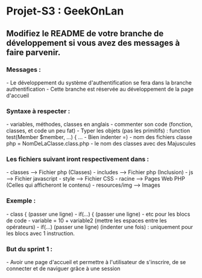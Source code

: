 # Projet-S3 : GeekOnLan

Modifiez le README de votre branche de développement si vous avez des messages à faire parvenir.
---
<h3>Messages :</h3>
- Le développement du système d'authentification se fera dans la branche authentification
- Cette branche est réservée au développement de la page d'accueil

<h3>Syntaxe à respecter :</h3>
- variables, méthodes, classes en anglais
- commenter son code (fonction, classes, et code un peu fat)
- Typer les objets (pas les primitifs) : function test(Member $member, ...) { ...
- Bien indenter =)
- nom des fichiers classe php = NomDeLaClasse.class.php
- le nom des classes avec des Majuscules 

<h3>Les fichiers suivant iront respectivement dans :</h3>
- classes       --> Fichier php (Classes)
- includes      --> Fichier php (Inclusion)
- js            --> Fichier javascript
- style         --> Fichier CSS
- racine        --> Pages Web PHP (Celles qui afficheront le contenu)
- resources/img --> Images

<h3>Exemple :</h3>
- class {   (passer une ligne)
- if(...) { (passer une ligne)
- etc pour les blocs de code
- variable = 10 + variable2 (mettre les espaces entre les opérateurs)
- if(...) (passer une ligne) (indenter une fois) : uniquement pour les blocs avec 1 instruction.

<h3>But du sprint 1 :</h3>
- Avoir une page d'accueil et permettre à l'utilisateur de s'inscrire, de se connecter et de naviguer grâce à une session

